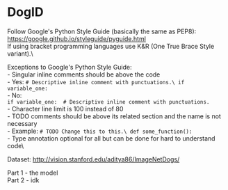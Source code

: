 # DogID

Follow Google's Python Style Guide (basically the same as PEP8): https://google.github.io/styleguide/pyguide.html \
If using bracket programming languages use K&R (One True Brace Style variant).\

Exceptions to Google's Python Style Guide:\
    - Singular inline comments should be above the code\
         - Yes:
            `# Descriptive inline comment with punctuations.\
             if variable_one:`\
        - No:\
            `if variable_one:  # Descriptive inline comment with punctuations.`\
    - Character line limit is 100 instead of 80\
    - TODO comments should be above its related section and the name is not necessary\
        - Example:
            `# TODO Change this to this.\
             def some_function():`\
    - Type annotation optional for all but can be done for hard to understand code\


Dataset: http://vision.stanford.edu/aditya86/ImageNetDogs/

Part 1 - the model\
Part 2 - idk
